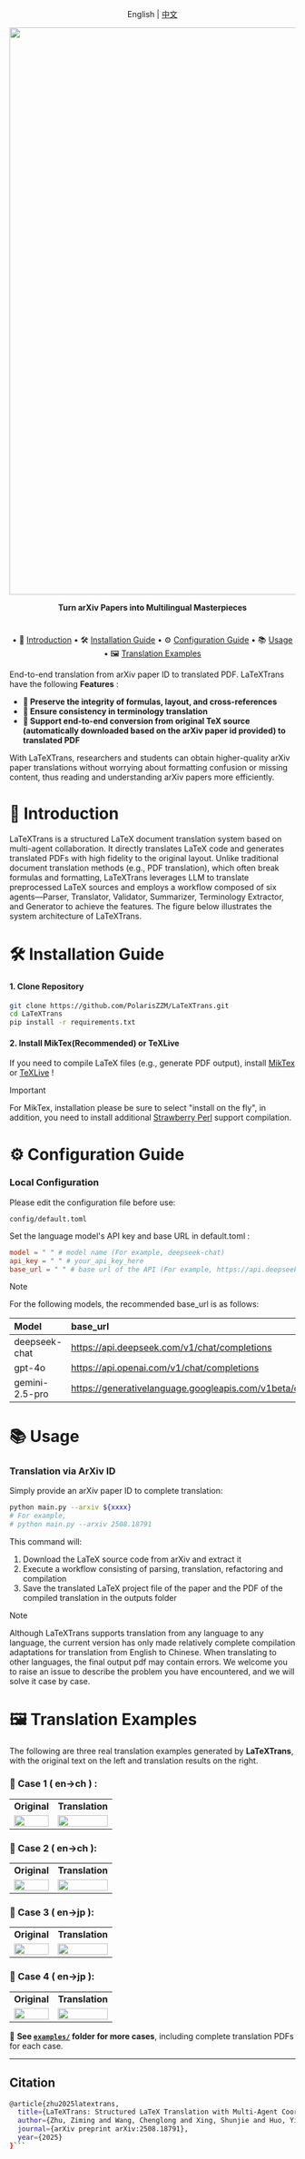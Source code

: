 <div align="center">

English | [中文](README_ZH.md)


<img src="./logo.png" width="1000px"></img>

  **Turn arXiv Papers into Multilingual Masterpieces**
#
<!-- <p align="center">
  <a href="https://arxiv.org/abs/2503.06594" alt="paper"><img src="https://img.shields.io/badge/Paper-LaTeXTrans-blue?logo=arxiv&logoColor=white"/></a>
</p> -->

</div>

<div align="center">
<p dir="auto">

• 📖 [Introduction](#-introduction) 
• 🛠️ [Installation Guide](#️-installation-guide) 
• ⚙️ [Configuration Guide](#️-configuration-guide)
• 📚 [Usage](#-Usage)
• 🖼️ [Translation Examples](#️-translation-examples) 

</p>
</div>

 End-to-end translation from arXiv paper ID to translated PDF. LaTeXTrans have the following **Features** :
 - **🌟 Preserve the integrity of formulas, layout, and cross-references**
 - **🌟 Ensure consistency in terminology translation**
 - **🌟 Support end-to-end conversion from original TeX source (automatically downloaded based on the arXiv paper id provided) to translated PDF**

With LaTeXTrans, researchers and students can obtain higher-quality arXiv paper translations without worrying about formatting confusion or missing content, thus reading and understanding arXiv papers more efficiently.

# 📖 Introduction

LaTeXTrans is a structured LaTeX document translation system based on multi-agent collaboration. It directly translates LaTeX code and generates translated PDFs with high fidelity to the original layout. Unlike traditional document translation methods (e.g., PDF translation), which often break formulas and formatting, LaTeXTrans leverages LLM to translate preprocessed LaTeX sources and employs a workflow composed of six agents—Parser, Translator, Validator, Summarizer, Terminology Extractor, and Generator to achieve the features. The figure below illustrates the system architecture of LaTeXTrans. 
<!-- For a more detailed introduction, please refer to our published paper 🔗 [LaTeXTrans: Structured LaTeX Translation with Multi-Agent Coordination](https://arxiv.org/abs/2508.18791). -->

<!-- <img src="./main-figure.jpg" width="1000px"></img> -->


# 🛠️ Installation Guide

#### 1. Clone Repository

```bash
git clone https://github.com/PolarisZZM/LaTeXTrans.git
cd LaTeXTrans
pip install -r requirements.txt
```

#### 2. Install MikTex(Recommended) or TeXLive

If you need to compile LaTeX files (e.g., generate PDF output), install [MikTex](https://miktex.org/download) or [TeXLive](https://www.tug.org/texlive/) !

 > [!IMPORTANT]
For MikTex, installation please be sure to select "install on the fly", in addition, you need to install additional [Strawberry Perl](http://strawberryperl.com/) support compilation.

# ⚙️ Configuration Guide

### Local Configuration

Please edit the configuration file before use:

```arduino
config/default.toml
```

Set the language model's API key and base URL in default.toml :

```toml
model = " " # model name (For example, deepseek-chat)
api_key = " " # your_api_key_here
base_url = " " # base url of the API (For example, https://api.deepseek.com/v1/chat/completions)
```

 > [!NOTE]
For the following models, the recommended base_url is as follows:

| Model |base_url| 
|:-|:-|
|deepseek-chat|https://api.deepseek.com/v1/chat/completions|
|gpt-4o|https://api.openai.com/v1/chat/completions|
|gemini-2.5-pro|https://generativelanguage.googleapis.com/v1beta/openai/chat/completions|

# 📚 Usage

###  Translation via ArXiv ID 

Simply provide an arXiv paper ID to complete translation:

```bash
python main.py --arxiv ${xxxx}
# For example, 
# python main.py --arxiv 2508.18791
```

This command will:

1. Download the LaTeX source code from arXiv and extract it
2. Execute a workflow consisting of parsing, translation, refactoring and compilation
3. Save the translated LaTeX project file of the paper and the PDF of the compiled translation in the outputs folder

 > [!NOTE]
Although LaTeXTrans supports translation from any language to any language, the current version has only made relatively complete compilation adaptations for translation from English to Chinese. When translating to other languages, the final output pdf may contain errors. We welcome you to raise an issue to describe the problem you have encountered, and we will solve it case by case.

<!-- # 🧰 Experimental Results

| System | COMETkiwi | LLM-score | FC-score | Cost |
|:-|:-:|:-:|:-:|:-:|
|NiuTrans |64.69|7.93|60.72|-|
|Google Translate |46.23|5.93|51.00|-|
|LLaMA-3.1-8b|42.89|2.92|49.40|-|
|Qwen-3-8b|45.55|7.87|48.68|-|
|Qwen-3-14b|68.18|8.76|65.63|-|
|DeepSeek-V3|67.26|**9.02**|63.68|$0.02|
|GPT-4o|67.22|8.58|58.32|$0.13|
|**LaTeXTrans(Qwen-3-14b)**|71.37|8.97|71.20|-|
|**LaTeXTrans(DeepSeek-V3)**|73.48|9.01|70.52|$0.10|
|**LaTeXTrans(GPT-4o)**|**73.59**|8.92|**71.52**|$0.35|

Note:
- **COMETkiwi** : a quality estimation model ([wmt22-cometkiwi-da](https://huggingface.co/Unbabel/wmt22-cometkiwi-da)) that reflects the quality of the translation, the higher the score, the better the translation quality.
- **LLM-score** : a method for evaluating the quality of translation using LLM (GPT-4o), the higher the score, the better the translation quality.
- **FC-score** : a method proposed in our paper to evaluate the formatting ability of LaTeX translation by detecting the number of errors in the compiled logs, the higher the score, the better the ability to maintain format.
- **Cost** : the average cost of translating each paper using the official API. -->
  


# 🖼️ Translation Examples

The following are three real translation examples generated by **LaTeXTrans**, with the original text on the left and translation results on the right.

### 📄 Case 1 ( en->ch ) :

<table>
  <tr>
    <td align="center"><b>Original</b></td>
    <td align="center"><b>Translation</b></td>
  </tr>
  <tr>
    <td><img src="examples/case1src.png" width="100%"></td>
    <td><img src="examples/case1ch.png" width="100%"></td>
  </tr>
</table>

### 📄 Case 2 ( en->ch ):

<table>
  <tr>
    <td align="center"><b>Original</b></td>
    <td align="center"><b>Translation</b></td>
  </tr>
  <tr>
    <td><img src="examples/case3src.png" width="100%"></td>
    <td><img src="examples/case3ch.png" width="100%"></td>
  </tr>
</table>

### 📄 Case 3 ( en->jp ):

<table>
  <tr>
    <td align="center"><b>Original</b></td>
    <td align="center"><b>Translation</b></td>
  </tr>
  <tr>
    <td><img src="examples\case-en.png" width="100%"></td>
    <td><img src="examples\case-jp.png" width="100%"></td>
  </tr>
</table>

### 📄 Case 4 ( en->jp ):

<table>
  <tr>
    <td align="center"><b>Original</b></td>
    <td align="center"><b>Translation</b></td>
  </tr>
  <tr>
    <td><img src="examples\case5a-1-en.png" width="100%"></td>
    <td><img src="examples\case5b-1-jp.png" width="100%"></td>
  </tr>
</table>


📂 **See [`examples/`](examples/) folder for more cases**, including complete translation PDFs for each case.

---
## Citation
```bash
@article{zhu2025latextrans,
  title={LaTeXTrans: Structured LaTeX Translation with Multi-Agent Coordination},
  author={Zhu, Ziming and Wang, Chenglong and Xing, Shunjie and Huo, Yifu and Tian, Fengning and Du, Quan and Yang, Di and Zhang, Chunliang and Xiao, Tong and Zhu, Jingbo},
  journal={arXiv preprint arXiv:2508.18791},
  year={2025}
}```